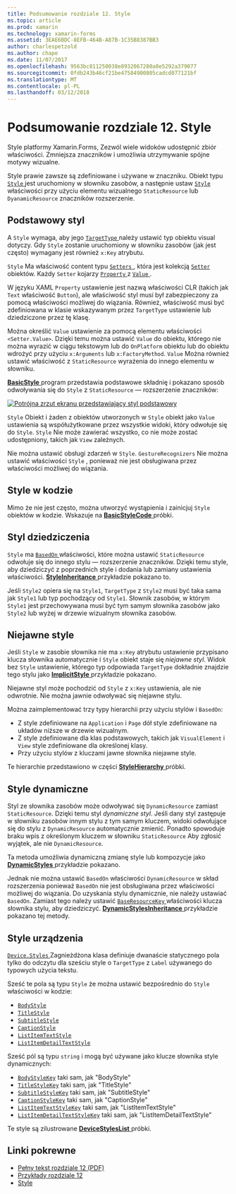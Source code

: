 ```yaml
---
title: Podsumowanie rozdziale 12. Style
ms.topic: article
ms.prod: xamarin
ms.technology: xamarin-forms
ms.assetid: 3EAE6BDC-8EFB-464B-A87B-1C35B8387BB3
author: charlespetzold
ms.author: chape
ms.date: 11/07/2017
ms.openlocfilehash: 9563bc811250038e8932067280a8e5292a379077
ms.sourcegitcommit: 0fdb243b46cf21be47584900805cadcd077121bf
ms.translationtype: MT
ms.contentlocale: pl-PL
ms.lasthandoff: 03/12/2018
---
```

# <a name="summary-of-chapter-12-styles"></a>Podsumowanie rozdziale 12. Style

Style platformy Xamarin.Forms, Zezwól wiele widoków udostępnić zbiór właściwości. Zmniejsza znaczników i umożliwia utrzymywanie spójne motywy wizualne.

Style prawie zawsze są zdefiniowane i używane w znaczniku. Obiekt typu [ `Style` ](https://developer.xamarin.com/api/type/Xamarin.Forms.Style/) jest uruchomiony w słowniku zasobów, a następnie ustaw [ `Style` ](https://developer.xamarin.com/api/property/Xamarin.Forms.VisualElement.Style/) właściwości przy użyciu elementu wizualnego `StaticResource` lub `DyanamicResource` znaczników rozszerzenie.

## <a name="the-basic-style"></a>Podstawowy styl

A `Style` wymaga, aby jego [ `TargetType` ](https://developer.xamarin.com/api/property/Xamarin.Forms.Style.TargetType/) należy ustawić typ obiektu visual dotyczy. Gdy `Style` zostanie uruchomiony w słowniku zasobów (jak jest często) wymagany jest również `x:Key` atrybutu.

`Style` Ma właściwość content typu [ `Setters` ](https://developer.xamarin.com/api/property/Xamarin.Forms.Style.Setters/), która jest kolekcją [ `Setter` ](https://developer.xamarin.com/api/type/Xamarin.Forms.Setter/) obiektów. Każdy `Setter` kojarzy [ `Property` ](https://developer.xamarin.com/api/property/Xamarin.Forms.Setter.Property/) z [ `Value` ](https://developer.xamarin.com/api/property/Xamarin.Forms.Setter.Value/).

W języku XAML `Property` ustawienie jest nazwą właściwości CLR (takich jak `Text` właściwość `Button`), ale właściwość styl musi był zabezpieczony za pomocą właściwości możliwej do wiązania. Również, właściwość musi być zdefiniowana w klasie wskazywanym przez `TargetType` ustawienie lub dziedziczone przez tę klasę.

Można określić `Value` ustawienie za pomocą elementu właściwości `<Setter.Value>`. Dzięki temu można ustawić `Value` do obiektu, którego nie można wyrazić w ciągu tekstowym lub do `OnPlatform` obiektu lub do obiektu wdrożyć przy użyciu `x:Arguments` lub `x:FactoryMethod`. `Value` Można również ustawić właściwość z `StaticResource` wyrażenia do innego elementu w słowniku.

[ **BasicStyle** ](https://github.com/xamarin/xamarin-forms-book-samples/tree/master/Chapter12/BasicStyle) program przedstawia podstawowe składnię i pokazano sposób odwoływania się do `Style` z `StaticResource` — rozszerzenie znaczników:

[![Potrójna zrzut ekranu przedstawiający styl podstawowy](images/ch12fg01-small.png "style podstawowe")](images/ch12fg01-large.png#lightbox "style podstawowe")

`Style` Obiekt i żaden z obiektów utworzonych w `Style` obiekt jako `Value` ustawienia są współużytkowane przez wszystkie widoki, który odwołuje się do `Style`. `Style` Nie może zawierać wszystko, co nie może zostać udostępniony, takich jak `View` zależnych.

Nie można ustawić obsługi zdarzeń w `Style`. `GestureRecognizers` Nie można ustawić właściwości `Style` , ponieważ nie jest obsługiwana przez właściwości możliwej do wiązania.

## <a name="styles-in-code"></a>Style w kodzie

Mimo że nie jest często, można utworzyć wystąpienia i zainicjuj `Style` obiektów w kodzie. Wskazuje na [ **BasicStyleCode** ](https://github.com/xamarin/xamarin-forms-book-samples/tree/master/Chapter12/BasicStyleCode) próbki.

## <a name="style-inheritance"></a>Styl dziedziczenia

`Style` ma [ `BasedOn` ](https://developer.xamarin.com/api/property/Xamarin.Forms.Style.BasedOn/) właściwości, które można ustawić `StaticResource` odwołuje się do innego stylu — rozszerzenie znaczników. Dzięki temu style, aby dziedziczyć z poprzednich style i dodania lub zamiany ustawienia właściwości. [ **StyleInheritance** ](https://github.com/xamarin/xamarin-forms-book-samples/tree/master/Chapter12/StyleInheritance) przykładzie pokazano to.

Jeśli `Style2` opiera się na `Style1`, `TargetType` z `Style2` musi być taka sama jak `Style1` lub typ pochodzący od `Style1`. Słownik zasobów, w którym `Style1` jest przechowywana musi być tym samym słownika zasobów jako `Style2` lub wyżej w drzewie wizualnym słownika zasobów.

## <a name="implicit-styles"></a>Niejawne style

Jeśli `Style` w zasobie słownika nie ma `x:Key` atrybutu ustawienie przypisano klucza słownika automatycznie i `Style` obiekt staje się *niejawne styl*. Widok bez `Style` ustawienie, którego typ odpowiada `TargetType` dokładnie znajdzie tego stylu jako [ **ImplicitStyle** ](https://github.com/xamarin/xamarin-forms-book-samples/tree/master/Chapter12/ImplicitStyle) przykładzie pokazano.

Niejawne styl może pochodzić od `Style` z `x:Key` ustawienia, ale nie odwrotnie. Nie można jawnie odwoływać się niejawne stylu.

Można zaimplementować trzy typy hierarchii przy użyciu stylów i `BasedOn`:

- Z style zdefiniowane na `Application` i `Page` dół style zdefiniowane na układów niższe w drzewie wizualnym.
- Z style zdefiniowane dla klas podstawowych, takich jak `VisualElement` i `View` style zdefiniowane dla określonej klasy.
- Przy użyciu stylów z kluczami jawne słownika niejawne style.

Te hierarchie przedstawiono w części [ **StyleHierarchy** ](https://github.com/xamarin/xamarin-forms-book-samples/tree/master/Chapter12/StyleHierarchy) próbki.

## <a name="dynamic-styles"></a>Style dynamiczne

Styl ze słownika zasobów może odwoływać się `DynamicResource` zamiast `StaticResource`. Dzięki temu styl *dynamiczne styl*. Jeśli dany styl zastępuje w słowniku zasobów innym stylu z tym samym kluczem, widoki odwołujące się do stylu z `DynamicResource` automatycznie zmienić. Ponadto spowoduje braku wpis z określonym kluczem w słowniku `StaticResource` Aby zgłosić wyjątek, ale nie `DynamicResource`.

Ta metoda umożliwia dynamiczną zmianę style lub kompozycje jako [ **DynamicStyles** ](https://github.com/xamarin/xamarin-forms-book-samples/tree/master/Chapter12/DynamicStyles) przykładzie pokazano.

Jednak nie można ustawić `BasedOn` właściwości `DynamicResource` w skład rozszerzenia ponieważ `BasedOn` nie jest obsługiwana przez właściwości możliwej do wiązania. Do uzyskania stylu dynamicznie, nie należy ustawiać `BasedOn`. Zamiast tego należy ustawić [ `BaseResourceKey` ](https://developer.xamarin.com/api/property/Xamarin.Forms.Style.BaseResourceKey/) właściwości klucza słownika stylu, aby dziedziczyć. [ **DynamicStylesInheritance** ](https://github.com/xamarin/xamarin-forms-book-samples/tree/master/Chapter12/DynaStylesInh) przykładzie pokazano tej metody.

## <a name="device-styles"></a>Style urządzenia

[ `Device.Styles` ](https://developer.xamarin.com/api/type/Xamarin.Forms.Device+Styles/) Zagnieżdżona klasa definiuje dwanaście statycznego pola tylko do odczytu dla sześciu style o `TargetType` z `Label` używanego do typowych użycia tekstu.

Sześć te pola są typu `Style` że można ustawić bezpośrednio do `Style` właściwości w kodzie:

- [`BodyStyle`](https://developer.xamarin.com/api/field/Xamarin.Forms.Device+Styles.BodyStyle/)
- [`TitleStyle`](https://developer.xamarin.com/api/field/Xamarin.Forms.Device+Styles.TitleStyle/)
- [`SubtitleStyle`](https://developer.xamarin.com/api/field/Xamarin.Forms.Device+Styles.SubtitleStyle/)
- [`CaptionStyle`](https://developer.xamarin.com/api/field/Xamarin.Forms.Device+Styles.CaptionStyle/)
- [`ListItemTextStyle`](https://developer.xamarin.com/api/field/Xamarin.Forms.Device+Styles.ListItemTextStyle/)
- [`ListItemDetailTextStyle`](https://developer.xamarin.com/api/field/Xamarin.Forms.Device+Styles.ListItemDetailTextStyle/)

Sześć pól są typu `string` i mogą być używane jako klucze słownika style dynamicznych:

- [`BodyStyleKey`](https://developer.xamarin.com/api/field/Xamarin.Forms.Device+Styles.BodyStyleKey/) taki sam, jak "BodyStyle"
- [`TitleStyleKey`](https://developer.xamarin.com/api/field/Xamarin.Forms.Device+Styles.TitleStyleKey/) taki sam, jak "TitleStyle"
- [`SubtitleStyleKey`](https://developer.xamarin.com/api/field/Xamarin.Forms.Device+Styles.SubtitleStyleKey/) taki sam, jak "SubtitleStyle"
- [`CaptionStyleKey`](https://developer.xamarin.com/api/field/Xamarin.Forms.Device+Styles.CaptionStyleKey/) taki sam, jak "CaptionStyle"
- [`ListItemTextStyleKey`](https://developer.xamarin.com/api/field/Xamarin.Forms.Device+Styles.ListItemTextStyleKey/) taki sam, jak "ListItemTextStyle"
- [`ListItemDetailTextStyleKey`](https://developer.xamarin.com/api/field/Xamarin.Forms.Device+Styles.ListItemDetailTextStyleKey/) taki sam, jak "ListItemDetailTextStyle"

Te style są zilustrowane [ **DeviceStylesList** ](https://github.com/xamarin/xamarin-forms-book-samples/tree/master/Chapter12/DeviceStylesList) próbki.



## <a name="related-links"></a>Linki pokrewne

- [Pełny tekst rozdziale 12 (PDF)](https://download.xamarin.com/developer/xamarin-forms-book/XamarinFormsBook-Ch12-Apr2016.pdf)
- [Przykłady rozdziale 12](https://github.com/xamarin/xamarin-forms-book-samples/tree/master/Chapter12)
- [Style](~/xamarin-forms/user-interface/styles/index.md)
